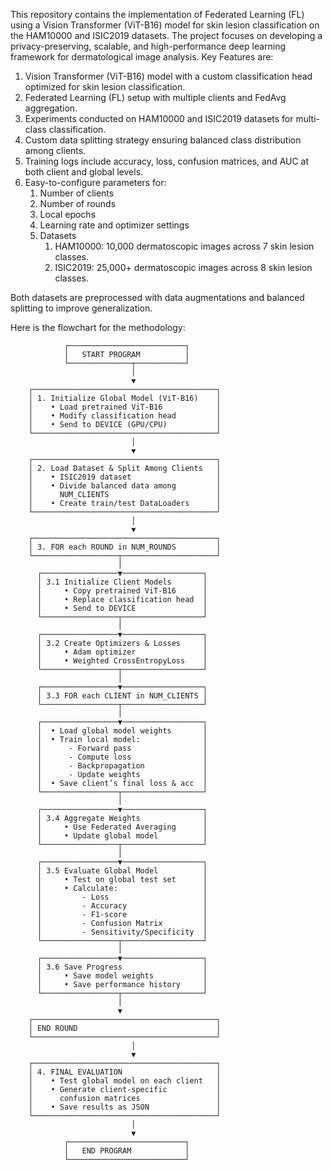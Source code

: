 This repository contains the implementation of Federated Learning (FL) using a Vision Transformer (ViT-B16) model for skin lesion classification on the HAM10000 and ISIC2019 datasets. The project focuses on developing a privacy-preserving, scalable, and high-performance deep learning framework for dermatological image analysis.
Key Features are:
1. Vision Transformer (ViT-B16) model with a custom classification head optimized for skin lesion classification.
2. Federated Learning (FL) setup with multiple clients and FedAvg aggregation.
3. Experiments conducted on HAM10000 and ISIC2019 datasets for multi-class classification.
4. Custom data splitting strategy ensuring balanced class distribution among clients.
5. Training logs include accuracy, loss, confusion matrices, and AUC at both client and global levels.
6. Easy-to-configure parameters for:
      1. Number of clients
      2. Number of rounds
      3. Local epochs
      4. Learning rate and optimizer settings
      5. Datasets
         1. HAM10000: 10,000 dermatoscopic images across 7 skin lesion classes.
         2. ISIC2019: 25,000+ dermatoscopic images across 8 skin lesion classes.

Both datasets are preprocessed with data augmentations and balanced splitting to improve generalization.

Here is the flowchart for the methodology:

                ┌──────────────────────────┐
                │   START PROGRAM          │
                └──────────────┬───────────┘
                               │
                               ▼
        ┌─────────────────────────────────────────┐
        │ 1. Initialize Global Model (ViT-B16)    │
        │    • Load pretrained ViT-B16            │
        │    • Modify classification head         │
        │    • Send to DEVICE (GPU/CPU)           │
        └─────────────────────────────────────────┘
                               │
                               ▼
        ┌─────────────────────────────────────────┐
        │ 2. Load Dataset & Split Among Clients   │
        │    • ISIC2019 dataset                   │
        │    • Divide balanced data among         │
        │      NUM_CLIENTS                        │
        │    • Create train/test DataLoaders      │
        └─────────────────────────────────────────┘
                               │
                               ▼
        ┌─────────────────────────────────────────┐
        │ 3. FOR each ROUND in NUM_ROUNDS         │
        └───────────────────┬─────────────────────┘
                            │
          ┌─────────────────▼──────────────────┐
          │ 3.1 Initialize Client Models       │
          │     • Copy pretrained ViT-B16      │
          │     • Replace classification head  │
          │     • Send to DEVICE               │
          └─────────────────┬──────────────────┘
                            │
          ┌─────────────────▼──────────────────┐
          │ 3.2 Create Optimizers & Losses     │
          │     • Adam optimizer               │
          │     • Weighted CrossEntropyLoss    │
          └─────────────────┬──────────────────┘
                            │
          ┌─────────────────▼──────────────────┐
          │ 3.3 FOR each CLIENT in NUM_CLIENTS │
          └─────────────────┬──────────────────┘
                            │
          ┌─────────────────▼──────────────────┐
          │  • Load global model weights       │
          │  • Train local model:              │
          │      - Forward pass                │
          │      - Compute loss                │
          │      - Backpropagation             │
          │      - Update weights              │
          │  • Save client’s final loss & acc  │
          └─────────────────┬──────────────────┘
                            │
          ┌─────────────────▼──────────────────┐
          │ 3.4 Aggregate Weights              │
          │     • Use Federated Averaging      │
          │     • Update global model          │
          └─────────────────┬──────────────────┘
                            │
          ┌─────────────────▼──────────────────┐
          │ 3.5 Evaluate Global Model          │
          │     • Test on global test set      │
          │     • Calculate:                   │
          │         - Loss                     │
          │         - Accuracy                 │
          │         - F1-score                 │
          │         - Confusion Matrix         │
          │         - Sensitivity/Specificity  │
          └─────────────────┬──────────────────┘
                            │
          ┌─────────────────▼──────────────────┐
          │ 3.6 Save Progress                  │
          │     • Save model weights           │
          │     • Save performance history     │
          └─────────────────┬──────────────────┘
                            │
                            ▼
        ┌─────────────────────────────────────────┐
        │ END ROUND                               │
        └─────────────────────────────────────────┘
                               │
                               ▼
        ┌─────────────────────────────────────────┐
        │ 4. FINAL EVALUATION                     │
        │    • Test global model on each client   │
        │    • Generate client-specific           │
        │      confusion matrices                 │
        │    • Save results as JSON               │
        └─────────────────────────────────────────┘
                               │
                               ▼
                ┌──────────────────────────┐
                │   END PROGRAM            │
                └──────────────────────────┘
